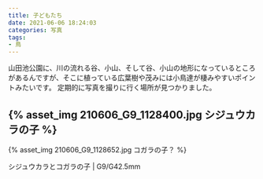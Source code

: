 ```yaml
---
title: 子どもたち
date: 2021-06-06 18:24:03
categories: 写真
tags:
- 鳥
---
```


山田池公園に、川の流れる谷、小山、そして谷、小山の地形になっているところがあるんですが、そこに植っている広葉樹や茂みには小鳥達が棲みやすいポイントみたいです。
定期的に写真を撮りに行く場所が見つかりました。

{% asset_img 210606_G9_1128400.jpg シジュウカラの子 %}
---
{% asset_img 210606_G9_1128652.jpg コガラの子？ %}

シジュウカラとコガラの子 | G9/G42.5mm